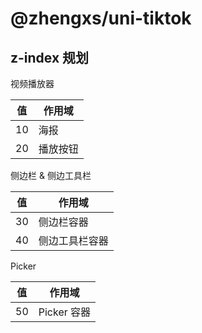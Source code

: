 # @zhengxs/uni-tiktok

## z-index 规划

视频播放器

| 值  | 作用域   |
| --- | ------- |
| 10  | 海报    |
| 20  | 播放按钮 |


侧边栏 & 侧边工具栏

| 值  | 作用域   |
| --- | ------- |
| 30  | 侧边栏容器    |
| 40  | 侧边工具栏容器 |

Picker

| 值  | 作用域   |
| --- | ------- |
| 50  | Picker 容器    |

